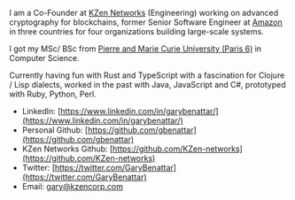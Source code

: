 I am a Co-Founder at [KZen Networks](https://www.linkedin.com/company/kzen-networks/) (Engineering) working on advanced cryptography for blockchains, former Senior Software Engineer at [Amazon](https://www.linkedin.com/company/Amazon/) in three countries for four organizations building large-scale systems.

I got my MSc/ BSc from [Pierre and Marie Curie University (Paris 6)](https://www.linkedin.com/school/universite-pierre-et-marie-curie/) in Computer Science.

Currently having fun with Rust and TypeScript with a fascination for Clojure / Lisp dialects, worked in the past with Java, JavaScript and C#, prototyped with Ruby, Python, Perl.

* LinkedIn: [https://www.linkedin.com/in/garybenattar/](https://www.linkedin.com/in/garybenattar/)
* Personal Github: [https://github.com/gbenattar](https://github.com/gbenattar)
* KZen Networks Github: [https://github.com/KZen-networks](https://github.com/KZen-networks)
* Twitter: [https://twitter.com/GaryBenattar](https://twitter.com/GaryBenattar)
* Email: [gary@kzencorp.com](mailto:gary@kzencorp.com)
